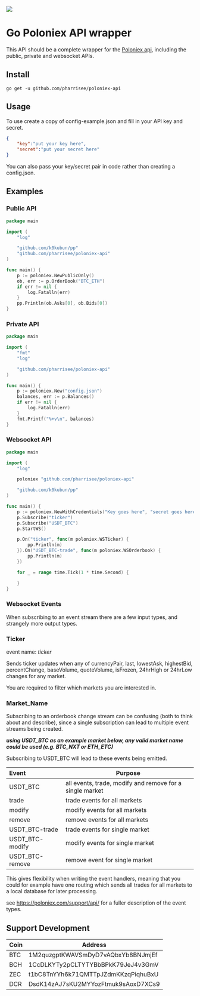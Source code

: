 <a href="https://godoc.org/github.com/pharrisee/poloniex-api" target="_blank"><img src="https://godoc.org/github.com/pharrisee/poloniex-api?status.svg"></a>

# Go Poloniex API wrapper
This API should be a complete wrapper for the [Poloniex api](https://poloniex.com/support/api/), including the public, private and websocket APIs.

## Install

```
go get -u github.com/pharrisee/poloniex-api
```

## Usage
To use create a copy of config-example.json and fill in your API key and secret.

```json
{
    "key":"put your key here",
    "secret":"put your secret here"
}
```

You can also pass your key/secret pair in code rather than creating a config.json.

## Examples

### Public API

```go
package main

import (
    "log"

    "github.com/k0kubun/pp"
    "github.com/pharrisee/poloniex-api"
)

func main() {
    p := poloniex.NewPublicOnly()
    ob, err := p.OrderBook("BTC_ETH")
    if err != nil {
        log.Fatalln(err)
    }
    pp.Println(ob.Asks[0], ob.Bids[0])
}
```

### Private API

```go
package main

import (
    "fmt"
    "log"

    "github.com/pharrisee/poloniex-api"
)

func main() {
    p := poloniex.New("config.json")
    balances, err := p.Balances()
    if err != nil {
        log.Fatalln(err)
    }
    fmt.Printf("%+v\n", balances)
}
```

### Websocket API

```go
package main

import (
    "log"

    poloniex "github.com/pharrisee/poloniex-api"

    "github.com/k0kubun/pp"
)

func main() {
	p := poloniex.NewWithCredentials("Key goes here", "secret goes here")
	p.Subscribe("ticker")
	p.Subscribe("USDT_BTC")
	p.StartWS()

	p.On("ticker", func(m poloniex.WSTicker) {
		pp.Println(m)
	}).On("USDT_BTC-trade", func(m poloniex.WSOrderbook) {
		pp.Println(m)
	})

	for _ = range time.Tick(1 * time.Second) {

	}
}

```
### Websocket Events
When subscribing to an event stream there are a few input types, and strangely more output types.

### Ticker 
event name: _ticker_

Sends ticker updates when any of currencyPair, last, lowestAsk, highestBid, percentChange, baseVolume, quoteVolume, isFrozen, 24hrHigh or 24hrLow changes for any market.

You are required to filter which markets you are interested in.

### Market_Name

Subscribing to an orderbook change stream can be confusing (both to think about and describe), since a single subscription can lead to multiple event streams being created.

**_using USDT_BTC as an example market below, any valid market name could be used (e.g. BTC_NXT or ETH_ETC)_**

Subscribing to USDT_BTC will lead to these events being emitted.

| Event           | Purpose                                                  |
| :-------------- | -------------------------------------------------------- |
| USDT_BTC        | all events, trade, modify and remove for a single market |
| trade           | trade events for all markets                             |
| modify          | modify events for all markets                            |
| remove          | remove events for all markets                            |
| USDT_BTC-trade  | trade events for single market                           |
| USDT_BTC-modify | modify events for single market                          |
| USDT_BTC-remove | remove event for single market                           |

This gives flexibility when writing the event handlers, meaning that you could for example have one routing which sends all trades for all markets to a local database for later processing.

see https://poloniex.com/support/api/ for a fuller description of the event types.

## Support Development

| Coin | Address                             |
| :--- | ----------------------------------- |
| BTC  | 1M2quzgptKWAVSmDyD7vAQbxYb8BNJmjEf  |
| BCH  | 1CcDLKYTy2pCLTYTYBbBPkK79JeJ4v3GmV  |
| ZEC  | t1bC8TnYYh6k71QMTTpJZdmKKzqPiqhuBxU |
| DCR  | DsdK14zAJ7sKU2MYYozFtmuk9sAoxD7XCs9 |

